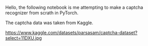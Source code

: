 Hello, the following notebook is me attempting to make a captcha recognizer from scrath in PyTorch.

The captcha data was taken from Kaggle.

https://www.kaggle.com/datasets/parsasam/captcha-dataset?select=11DXU.jpg